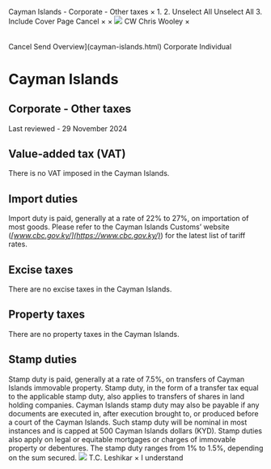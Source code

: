 Cayman Islands - Corporate - Other taxes
×
1.
2.
Unselect All
Unselect All
3.
Include Cover Page
Cancel
×
×
![](-/media/world-wide-tax-summaries/attachments/global---chris-wooley.ashx%3Frev=ac5e5f3223b34096b1afc2a6009c7320&revision=ac5e5f32-23b3-4096-b1af-c2a6009c7320&hash=859B7ADC84DC2CBEC9760E9E6EE7DE6D0A8BFCDF)
CW
Chris Wooley
×
######
Cancel
Send
Overview](cayman-islands.html)
Corporate
Individual
# Cayman Islands
## Corporate - Other taxes
Last reviewed - 29 November 2024
## Value-added tax (VAT)
There is no VAT imposed in the Cayman Islands.
## Import duties
Import duty is paid, generally at a rate of 22% to 27%, on importation of most goods. Please refer to the Cayman Islands Customs’ website (*[www.cbc.gov.ky/](https://www.cbc.gov.ky/)*) for the latest list of tariff rates.
## Excise taxes
There are no excise taxes in the Cayman Islands.
## Property taxes
There are no property taxes in the Cayman Islands.
## Stamp duties
Stamp duty is paid, generally at a rate of 7.5%, on transfers of Cayman Islands immovable property. Stamp duty, in the form of a transfer tax equal to the applicable stamp duty, also applies to transfers of shares in land holding companies.
Cayman Islands stamp duty may also be payable if any documents are executed in, after execution brought to, or produced before a court of the Cayman Islands. Such stamp duty will be nominal in most instances and is capped at 500 Cayman Islands dollars (KYD).
Stamp duties also apply on legal or equitable mortgages or charges of immovable property or debentures. The stamp duty ranges from 1% to 1.5%, depending on the sum secured.
![](-/media/world-wide-tax-summaries/attachments/cayman-islands---tc_leshikar.ashx%3Frev=d76fd2c740654a1f8ffdad688dea8c55&revision=d76fd2c7-4065-4a1f-8ffd-ad688dea8c55&hash=2C77F5EAE5AA54EB2A11A35E4B47053B0FC65361)
T.C. Leshikar
×
I understand